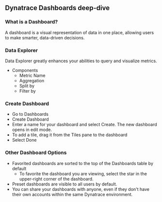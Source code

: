 ## Dynatrace Dashboards deep-dive

### What is a Dashboard?

A dashboard is a visual representation of data in one place, allowing users to make smarter, data-driven decisions.

### Data Explorer

Data Explorer greatly enhances your abilities to query and visualize metrics.

- Components
  - Metric Name
  - Aggregation
  - Split by
  - Filter by

### Create Dashboard

- Go to Dashboards
- Create Dashboard
- Enter a name for your dashboard and select Create. The new dashboard opens in edit mode.
- To add a tile, drag it from the Tiles pane to the dashboard
- Select Done

### Other Dashboard Options
- Favorited dashboards are sorted to the top of the Dashboards table by default
    - To favorite the dashboard you are viewing, select the star in the upper-right corner of the dashboard.
- Preset dashboards are visible to all users by default.
- You can share your dashboards with anyone, even if they don't have their own accounts within the same Dynatrace environment.
